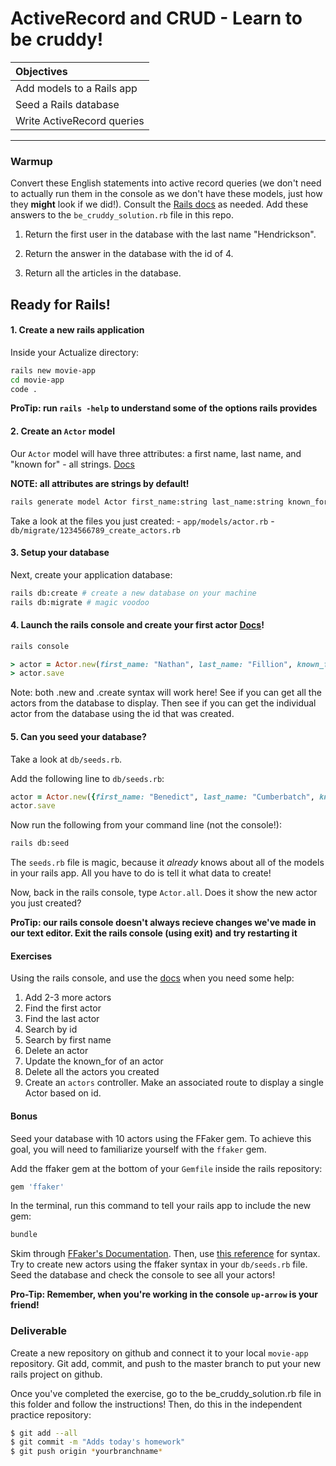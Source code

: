 # ActiveRecord and CRUD - Learn to be cruddy!

| Objectives                 |
| :------------------------- |
| Add models to a Rails app  |
| Seed a Rails database      |
| Write ActiveRecord queries |

---

### Warmup

Convert these English statements into active record queries (we don't need to actually run them in the console as we don't have these models, just how they **might** look if we did!). Consult the [Rails docs](http://guides.rubyonrails.org/active_record_querying.html) as needed. Add these answers to the `be_cruddy_solution.rb` file in this repo.

1. Return the first user in the database with the last name "Hendrickson".

2. Return the answer in the database with the id of 4.

3. Return all the articles in the database.

## Ready for Rails!

#### 1. Create a new rails application

Inside your Actualize directory:

```bash
rails new movie-app
cd movie-app
code .
```

**ProTip: run `rails -help` to understand some of the options rails provides**

#### 2. Create an `Actor` model

Our `Actor` model will have three attributes: a first name, last name, and "known for" - all strings. [Docs](https://guides.rubyonrails.org/getting_started.html#mvc-and-you-generating-a-model)

**NOTE: all attributes are strings by default!**

```bash
rails generate model Actor first_name:string last_name:string known_for:string
```

Take a look at the files you just created: - `app/models/actor.rb` - `db/migrate/1234566789_create_actors.rb`

#### 3. Setup your database

Next, create your application database:

```bash
rails db:create # create a new database on your machine
rails db:migrate # magic voodoo
```

#### 4. Launch the rails console and create your first actor [Docs](https://guides.rubyonrails.org/active_record_basics.html#create)!

```bash
rails console
```

```ruby
> actor = Actor.new(first_name: "Nathan", last_name: "Fillion", known_for: "Firefly")
> actor.save
```

Note: both .new and .create syntax will work here!
See if you can get all the actors from the database to display.
Then see if you can get the individual actor from the database using the id that was created.

#### 5. Can you seed your database?

Take a look at `db/seeds.rb`.

Add the following line to `db/seeds.rb`:

```ruby
actor = Actor.new({first_name: "Benedict", last_name: "Cumberbatch", known_for: "Sherlock"})
actor.save
```

Now run the following from your command line (not the console!):

```bash
rails db:seed
```

The `seeds.rb` file is magic, because it _already_ knows about all of the models in your rails app. All you have to do is tell it what data to create!

Now, back in the rails console, type `Actor.all`. Does it show the new actor you just created?

**ProTip: our rails console doesn't always recieve changes we've made in our text editor. Exit the rails console (using exit) and try restarting it**

#### Exercises

Using the rails console, and use the [docs](https://guides.rubyonrails.org/active_record_basics.html#read) when you need some help:

1. Add 2-3 more actors
2. Find the first actor
3. Find the last actor
4. Search by id
5. Search by first name
6. Delete an actor
7. Update the known_for of an actor
8. Delete all the actors you created
9. Create an `actors` controller. Make an associated route to display a single Actor based on id.

#### Bonus

Seed your database with 10 actors using the FFaker gem. To achieve this goal, you will need to familiarize yourself with the `ffaker` gem.

Add the ffaker gem at the bottom of your `Gemfile` inside the rails repository:

```ruby
gem 'ffaker'
```

In the terminal, run this command to tell your rails app to include the new gem:

```bash
bundle
```

Skim through [FFaker's Documentation](https://github.com/ffaker/ffaker). Then, use [this reference](https://github.com/ffaker/ffaker/blob/master/REFERENCE.md) for syntax. Try to create new actors using the ffaker syntax in your `db/seeds.rb` file. Seed the database and check the console to see all your actors!

**Pro-Tip: Remember, when you're working in the console `up-arrow` is your friend!**

### Deliverable

Create a new repository on github and connect it to your local `movie-app` repository. Git add, commit, and push to the master branch to put your new rails project on github.

Once you've completed the exercise, go to the be_cruddy_solution.rb file in this folder and follow the instructions! Then, do this in the independent practice repository:

```bash
$ git add --all
$ git commit -m "Adds today's homework"
$ git push origin *yourbranchname*
```
